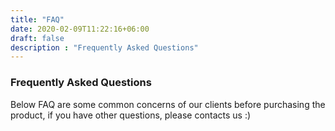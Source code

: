 ```yaml
---
title: "FAQ"
date: 2020-02-09T11:22:16+06:00
draft: false
description : "Frequently Asked Questions"
---
```


### Frequently Asked Questions

Below FAQ are some common concerns of our clients before purchasing the <br> product, if you have other questions, please contacts us :)
